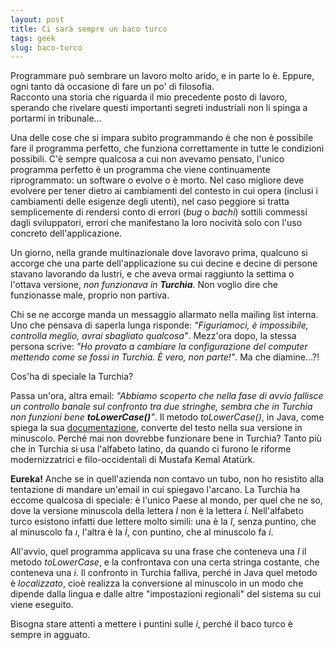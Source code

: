 ```yaml
---
layout: post
title: Ci sarà sempre un baco turco
tags: geek
slug: baco-turco
---
```

Programmare può sembrare un lavoro molto arido, e in parte lo è. Eppure, ogni tanto dà occasione di fare un po' di filosofia.\
Racconto una storia che riguarda il mio precedente posto di lavoro, sperando che rivelare questi importanti segreti industriali non li spinga a portarmi in tribunale…

Una delle cose che si impara subito programmando è che non è possibile fare il programma perfetto, che funziona correttamente in tutte le condizioni possibili. C'è sempre qualcosa a cui non avevamo pensato, l'unico programma perfetto è un programma che viene continuamente riprogrammato: un software o evolve o è morto. Nel caso migliore deve evolvere per tener dietro ai cambiamenti del contesto in cui opera (inclusi i cambiamenti delle esigenze degli utenti), nel caso peggiore si tratta semplicemente di rendersi conto di errori (*bug* o *bachi*) sottili commessi dagli sviluppatori, errori che manifestano la loro nocività solo con l'uso concreto dell'applicazione.

Un giorno, nella grande multinazionale dove lavoravo prima, qualcuno si accorge che una parte dell'applicazione su cui decine e decine di persone stavano lavorando da lustri, e che aveva ormai raggiunto la settima o l'ottava versione, *non funzionava in **Turchia***. Non voglio dire che funzionasse male, proprio non partiva.

Chi se ne accorge manda un messaggio allarmato nella mailing list interna. Uno che pensava di saperla lunga risponde: *"Figuriamoci, è impossibile, controlla meglio, avrai sbagliato qualcosa"*. Mezz'ora dopo, la stessa persona scrive: *"Ho provato a cambiare la configurazione del computer mettendo come se fossi in Turchia. È vero, non parte!"*. Ma che diamine…?!

Cos'ha di speciale la Turchia?

Passa un'ora, altra email: *"Abbiamo scoperto che nella fase di avvio fallisce un controllo banale sul confronto tra due stringhe, sembra che in Turchia non funzioni bene **toLowerCase()**"*. Il metodo *toLowerCase()*, in Java, come spiega la sua [documentazione](http://java.sun.com/j2se/1.3/docs/api/java/lang/String.html#toLowerCase()), converte del testo nella sua versione in minuscolo. Perché mai non dovrebbe funzionare bene in Turchia? Tanto più che in Turchia si usa l'alfabeto latino, da quando ci furono le riforme modernizzatrici e filo-occidentali di Mustafa Kemal Atatürk.

**Eureka!** Anche se in quell'azienda non contavo un tubo, non ho resistito alla tentazione di mandare un'email in cui spiegavo l'arcano. La Turchia ha eccome qualcosa di speciale: è l'unico Paese al mondo, per quel che ne so, dove la versione minuscola della lettera *I* non è la lettera *i*. Nell'alfabeto turco esistono infatti due lettere molto simili: una è la *I*, senza puntino, che al minuscolo fa *ı*, l'altra è la *İ*, con puntino, che al minuscolo fa *i*.

All'avvio, quel programma applicava su una frase che conteneva una *I* il metodo *toLowerCase*, e la confrontava con una certa stringa costante, che conteneva una *i*. Il confronto in Turchia falliva, perché in Java quel metodo è *localizzato*, cioè realizza la conversione al minuscolo in un modo che dipende dalla lingua e dalle altre "impostazioni regionali" del sistema su cui viene eseguito.

Bisogna stare attenti a mettere i puntini sulle *i*, perché il baco turco è sempre in agguato.